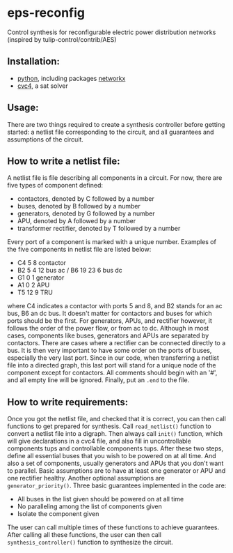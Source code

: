 eps-reconfig
============

Control synthesis for reconfigurable electric power distribution networks (inspired by tulip-control/contrib/AES)

Installation:
-------------

* [python](https://www.python.org/), including packages [networkx](http://networkx.github.io/) 
* [cvc4](http://cvc4.cs.nyu.edu/web/), a sat solver

Usage:
------

There are two things required to create a synthesis controller before getting started: a netlist file corresponding to the circuit, and all guarantees and assumptions of the circuit. 

How to write a netlist file:
----------------------------

A netlist file is file describing all components in a circuit. For now, there are five types of component defined:
*	contactors, denoted by C followed by a number
*	buses, denoted by B followed by a number
*	generators, denoted by G followed by a number
*	APU, denoted by A followed by a number
*	transformer rectifier, denoted by T followed by a number

Every port of a component is marked with a unique number. Examples of the five components in netlist file are listed below:
*	C4 5 8 contactor
*	B2 5 4 12 bus ac / B6 19 23 6 bus dc
*	G1 0 1 generator
*	A1 0 2 APU
*	T5 12 9 TRU

where C4 indicates a contactor with ports 5 and 8, and B2 stands for an ac bus, B6 an dc bus. It doesn't matter for contactors and buses for which ports should be the first. For generators, APUs, and rectifier however, it follows the order of the power flow, or from ac to dc. Although in most cases, components like buses, generators and APUs are separated by contactors. There are cases where a rectifier can be connected directly to a bus. It is then very important to have some order on the ports of buses, especially the very last port. Since in our code, when transferring a netlist file into a directed graph, this last port will stand for a unique node of the component except for contactors.
All comments should begin with an '#', and all empty line will be ignored.
Finally, put an `.end` to the file. 

How to write requirements:
--------------------------

Once you got the netlist file, and checked that it is correct, you can then call functions to get prepared for synthesis. 
Call `read_netlist()` function to convert a netlist file into a digraph.
Then always call `init()` function, which will give declarations in a cvc4 file, and also fill in uncontrollable components tups and controllable components tups. 
After these two steps, define all essential buses that you wish to be powered on at all time. And also a set of components, usually generators and APUs that you don't want to parallel. Basic assumptions are to have at least one generator or APU and one rectifier healthy. Another optional assumptions are `generator_priority()`.
Three basic guarantees implemented in the code are:
*	All buses in the list given should be powered on at all time
*	No paralleling among the list of components given
*	Isolate the component given

The user can call multiple times of these functions to achieve guarantees. After calling all these functions, the user can then call `synthesis_controller()` function to synthesize the circuit.
